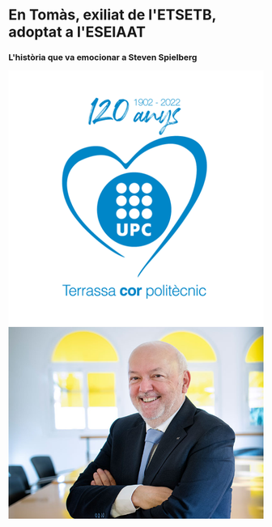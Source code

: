# En Tomàs, exiliat de l'ETSETB, adoptat a l'ESEIAAT
### L'història que va emocionar a Steven Spielberg


<img src="gifcorpolitecnic.gif" alt="Animation" width="750">




















<img src="rector-upc-daniel-crespo-web.jpg" alt="Image" width="750">

